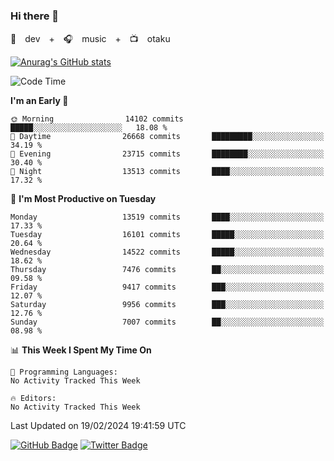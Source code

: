### Hi there 👋

🚀　dev　+　🎧　music　+　📺　otaku


[![Anurag's GitHub stats](https://github-readme-stats.vercel.app/api?username=koheitasaka&count_private=true&show_icons=true&theme=monokai)](https://github.com/koheitasaka/github-readme-stats)

<!--START_SECTION:waka-->
![Code Time](http://img.shields.io/badge/Code%20Time-1%2C161%20hrs%2023%20mins-blue)

**I'm an Early 🐤** 

```text
🌞 Morning                14102 commits       █████░░░░░░░░░░░░░░░░░░░░   18.08 % 
🌆 Daytime                26668 commits       █████████░░░░░░░░░░░░░░░░   34.19 % 
🌃 Evening                23715 commits       ████████░░░░░░░░░░░░░░░░░   30.40 % 
🌙 Night                  13513 commits       ████░░░░░░░░░░░░░░░░░░░░░   17.32 % 
```
📅 **I'm Most Productive on Tuesday** 

```text
Monday                   13519 commits       ████░░░░░░░░░░░░░░░░░░░░░   17.33 % 
Tuesday                  16101 commits       █████░░░░░░░░░░░░░░░░░░░░   20.64 % 
Wednesday                14522 commits       █████░░░░░░░░░░░░░░░░░░░░   18.62 % 
Thursday                 7476 commits        ██░░░░░░░░░░░░░░░░░░░░░░░   09.58 % 
Friday                   9417 commits        ███░░░░░░░░░░░░░░░░░░░░░░   12.07 % 
Saturday                 9956 commits        ███░░░░░░░░░░░░░░░░░░░░░░   12.76 % 
Sunday                   7007 commits        ██░░░░░░░░░░░░░░░░░░░░░░░   08.98 % 
```


📊 **This Week I Spent My Time On** 

```text
💬 Programming Languages: 
No Activity Tracked This Week

🔥 Editors: 
No Activity Tracked This Week
```


 Last Updated on 19/02/2024 19:41:59 UTC
<!--END_SECTION:waka-->

[![GitHub Badge](https://img.shields.io/badge/GitHub-100000?style=for-the-badge&logo=github&logoColor=white)](https://github.com/koheitasaka)
[![Twitter Badge](https://img.shields.io/badge/Twitter-1DA1F2?style=for-the-badge&logo=twitter&logoColor=white)](https://twitter.com/sleep_asleep_)
